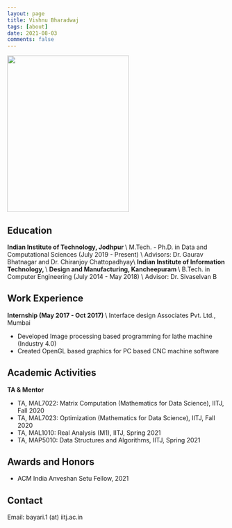 ```yaml
---
layout: page
title: Vishnu Bharadwaj
tags: [about]
date: 2021-08-03
comments: false
---
```


<img src= 'https://iitj.ac.in/uploaded_docs/dept_upload/maths/Vishnu_image-2020-04-28-16-16-pm.jpg' width="280" height="360" >

## Education
<b>Indian Institute of Technology, Jodhpur  </b> \\
M.Tech. - Ph.D. in Data and Computational Sciences (July 2019 - Present) \\
Advisors: Dr. Gaurav Bhatnagar and Dr. Chiranjoy Chattopadhyay\\
<b>Indian Institute of Information Technology, </b> \\
<b> Design and Manufacturing, Kancheepuram </b> \\
B.Tech. in Computer Engineering (July 2014 - May 2018) \\
Advisor: Dr. Sivaselvan B


## Work Experience
<b>Internship (May 2017 - Oct 2017) </b> \\
Interface design Associates Pvt. Ltd., Mumbai
- Developed Image processing based programming for lathe machine (Industry 4.0)
- Created OpenGL based graphics for PC based CNC machine software

## Academic Activities

<b>TA & Mentor</b>

- TA, MAL7022: Matrix Computation (Mathematics for Data Science), IITJ, Fall 2020
- TA, MAL7023: Optimization (Mathematics for Data Science), IITJ, Fall 2020 
- TA, MAL1010: Real Analysis (M1), IITJ, Spring 2021
- TA, MAP5010: Data Structures and Algorithms, IITJ, Spring 2021

## Awards and Honors
* ACM India Anveshan Setu Fellow, 2021

## Contact
Email: bayari.1 (at) iitj.ac.in
